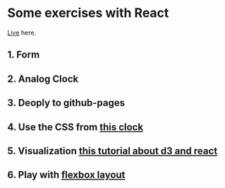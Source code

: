# Some exercises with React
[Live](https://rdwrcode.github.io/myreact-web/) here.

## 1. Form

## 2. Analog Clock

## 3. Deoply to github-pages

## 4. Use the CSS from [this clock](https://codepen.io/vaskopetrov/pen/yVEXjz) 

## 5. Visualization [this tutorial about d3 and react](http://www.jeromecukier.net/blog/2016/08/09/visualization-with-react/)

## 6. Play with [flexbox layout](http://codepen.io/enxaneta/pen/adLPwv)

